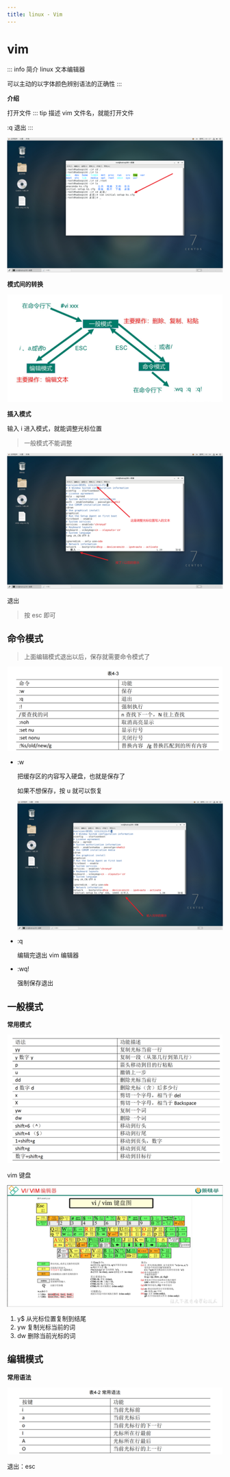 ```yaml
---
title: linux - Vim
---
```


# vim

::: info 简介
linux 文本编辑器

可以主动的以字体颜色辨别语法的正确性
:::

**介绍**

打开文件
::: tip 描述
vim 文件名，就能打开文件

:q 退出
:::

![vim_01](../img/vim/vim_01.png)

**模式间的转换**

![vim_02](../img/vim/vim_02.png)

**插入模式**

输入 i 进入模式，就能调整光标位置

> 一般模式不能调整

![vim_03](../img/vim/vim_03.png)

退出

> 按 esc 即可

## 命令模式

> 上面编辑模式退出以后，保存就需要命令模式了

![vim_07](../img/vim/vim_07.png)

- :w

  把缓存区的内容写入硬盘，也就是保存了

  如果不想保存，按 u 就可以恢复

  ![vim_04](../img/vim/vim_04.png)

- :q

  编辑完退出 vim 编辑器

- :wq!

  强制保存退出

## 一般模式

**常用模式**

![vim_05](../img/vim/vim_05.png)

vim 键盘

![vim_06](../img/vim/vim_06.png)

1. y$ 从光标位置复制到结尾
2. yw 复制光标当前的词
3. dw 删除当前光标的词

## 编辑模式

**常用语法**

![vim_08](../img/vim/vim_08.png)

退出：esc
